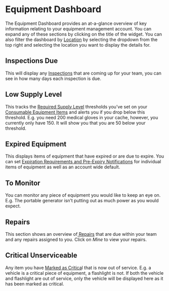 # Equipment Dashboard

The Equipment Dashboard provides an at-a-glance overview of key information relating to your equipment management account.  You can expand any of these sections by clicking on the title of the widget. You can also filter the dashboard by [Location](equipment-locations/) by selecting the dropdown from the top right and selecting the location you want to display the details for.

## Inspections Due

This will display any [Inspections](inspections/) that are coming up for your team, you can see in how many days each inspection is due.

## Low Supply Level

This tracks the [Required Supply Level](categories\&kinds/disposable-equipment/supply-levels/required-supply-levels.md) thresholds you’ve set on your [Consumable Equipment Items](categories\&kinds/disposable-equipment/) and alerts you if you drop below this threshold. E.g. you need 200 medical gloves in your cache, however, you currently only have 150. It will show you that you are 50 below your threshold.

## Expired Equipment

This displays items of equipment that have expired or are due to expire.  You can set [Expiration Requirements and Pre-Expiry Notifications](equipment-items/setting-expiration-requirements-and-pre-expiry-notifications.md) for individual items of equipment as well as an account wide default.

## To Monitor

You can monitor any piece of equipment you would like to keep an eye on. E.g. The portable generator isn’t putting out as much power as you would expect.

## Repairs

This section shows an overview of[ Repairs](repairs/) that are due within your team and any repairs assigned to you. Click on _Mine_ to view your repairs.

## Critical Unserviceable

Any item you have [Marked as Critica](equipment-items/updating-the-status-on-an-item-of-equipment.md)l that is now out of service. E.g. a vehicle is a critical piece of equipment, a flashlight is not. If both the vehicle and flashlight are out of service, only the vehicle will be displayed here as it has been marked as critical.
